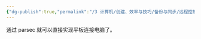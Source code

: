 ```yaml
---
{"dg-publish":true,"permalink":"/3 计算机/创建、效率与技巧/备份与同步/远程控制/平板连接电脑/","title":"平板连接电脑"}
---
```



通过 parsec 就可以直接实现平板连接电脑了。